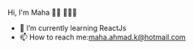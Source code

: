  Hi, I'm Maha 👋🏾 👩🏾‍💻
 
- 🌱 I’m currently learning ReactJs 
- 📫 How to reach me:maha.ahmad.k@hotmail.com
